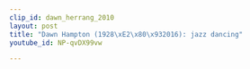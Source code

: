 ```yaml
---
clip_id: dawn_herrang_2010
layout: post
title: "Dawn Hampton (1928\xE2\x80\x932016): jazz dancing"
youtube_id: NP-qvDX99vw

---
```


